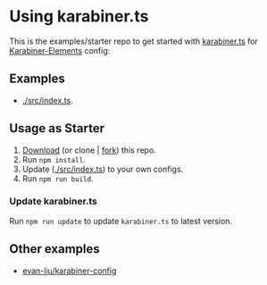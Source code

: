 # Using karabiner.ts

This is the examples/starter repo to get started with [karabiner.ts](https://github.com/evan-liu/karabiner.ts) for [Karabiner-Elements](https://github.com/pqrs-org/Karabiner-Elements) config: 

## Examples

- [./src/index.ts](./src/index.ts).

## Usage as Starter

1. [Download](https://github.com/evan-liu/karabiner-config-examples/archive/refs/heads/main.zip) (or clone | [fork](https://github.com/evan-liu/karabiner-config-examples/fork)) this repo.
2. Run `npm install`.
3. Update ([./src/index.ts](./src/index.ts)) to your own configs. 
4. Run `npm run build`.

### Update karabiner.ts 

Run `npm run update` to update `karabiner.ts` to latest version. 

## Other examples

- [evan-liu/karabiner-config](https://github.com/evan-liu/karabiner-config/blob/main/src/index.ts)
